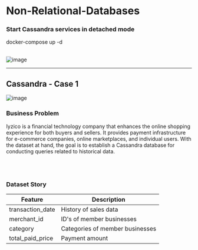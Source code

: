 # Non-Relational-Databases

### Start Cassandra services in detached mode
docker-compose up -d
<br>
<br>

![image](https://github.com/furkanbyc/Non-Relational-Databases/assets/90900094/a6866458-67a0-47fc-9093-1a69be93e102)

----------------------
## Cassandra - Case 1

![image](https://github.com/furkanbyc/Non-Relational-Databases/assets/90900094/7deeb57c-febf-4bcc-93be-0fecbbd1f8d4)


### Business Problem

Iyzico is a financial technology company that enhances the online shopping experience for both buyers and sellers. It provides payment infrastructure for e-commerce companies, online marketplaces, and individual users. With the dataset at hand, the goal is to establish a Cassandra database for conducting queries related to historical data.

<br>
<br>

### Dataset Story

| Feature             | Description                                   |
|---------------------|-----------------------------------------------|
| transaction_date    | History of sales data                         |
| merchant_id         | ID's of member businesses                     |
| category            | Categories of member businesses               |
| total_paid_price    | Payment amount                                |
